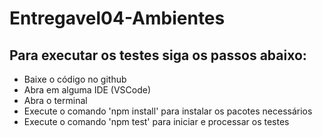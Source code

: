 # Entregavel04-Ambientes

## Para executar os testes siga os passos abaixo:

- Baixe o código no github
- Abra em alguma IDE (VSCode)
- Abra o terminal
- Execute o comando 'npm install' para instalar os pacotes necessários
- Execute o comando 'npm test' para iniciar e processar os testes

